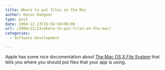 ```yaml
---
title: Where to put files on the Mac
author: Kevin Dangoor
type: post
date: 2004-12-23T15:54:50+00:00
url: /2004/12/23/where-to-put-files-on-the-mac/
categories:
  - Software Development

---
```

Apple has some nice documentation about [The Mac OS X File System][1] that tells you where you should put files that your app is using.

 [1]: http://developer.apple.com/documentation/MacOSX/Conceptual/BPFileSystem/index.html "Mac OS X: The Mac OS X File System"